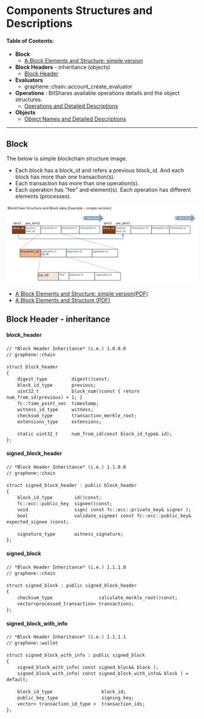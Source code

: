 # Components Structures and Descriptions

#### Table of Contents:
- **Block**
  - [A Block Elements and Structure: simple version](README.md#block)  
- **Block Headers** - inheritance (objects)
  - [Block Header](README.md#block-header---inheritance)
- **Evaluators**
  - graphene::chain::account_create_evaluator 
- **Operations** : BitShares available operations details and the object structures.
  - [Operations and Detailed Descriptions](../components/operations.md#bitshares-core---graphenechain) 
- **Objects**
  - [Object Names and Detailed Descriptions](../components/objects.md#object-names-and-detailed-descriptions)

***

## Block 
The below is simple blockchain structure image. 
- Each block has a block_id and refers a previous block_id. And each block has more than one transaction(s). 
- Each transaction has more than one operation(s). 
- Each operation has "fee" and element(s). Each operation has different elements (processes). 

![BitShares Architecture](../imgs/structure/block_structure_si1.png)

  - [A Block Elements and Structure: simple version(PDF)](../knowledge_base/shared_files/structures/block_structure_sv1.pdf)
  - [A Block Elements and Structure (PDF)](../knowledge_base/shared_files/structures/BitShares-Block-Structurev1.pdf)
  
  
## Block Header - inheritance 

#### block_header

    // *Block Header Inheritance* (i.e.) 1.0.0.0 
    // graphene::chain
    
    struct block_header
    {
        digest_type         digest()const;
        block_id_type       previous;
        uint32_t            block_num()const { return num_from_id(previous) + 1; }
        fc::time_point_sec  timestamp;
        witness_id_type     witness;
        checksum_type       transaction_merkle_root;
        extensions_type     extensions;

        static uint32_t     num_from_id(const block_id_type& id);
    };

 
#### signed_block_header
 
    // *Block Header Inheritance* (i.e.) 1.1.0.0
    // graphene::chain
        
    struct signed_block_header : public block_header
    {
        block_id_type        id()const;
        fc::ecc::public_key  signee()const;
        void                 sign( const fc::ecc::private_key& signer );
        bool                 validate_signee( const fc::ecc::public_key& expected_signee )const;

        signature_type       witness_signature;
    };
 
#### signed_block
 
    // *Block Header Inheritance* (i.e.) 1.1.1.0
    // graphene::chain
        
    struct signed_block : public signed_block_header
    {
        checksum_type                 calculate_merkle_root()const;
        vector<processed_transaction> transactions;
    };

 
#### signed_block_with_info
  
    // *Block Header Inheritance* (i.e.) 1.1.1.1
    // graphene::wallet
    
    struct signed_block_with_info : public signed_block
    {
        signed_block_with_info( const signed_block& block );
        signed_block_with_info( const signed_block_with_info& block ) = default;

        block_id_type                  block_id;
        public_key_type                signing_key;
        vector< transaction_id_type >  transaction_ids;
    };
 
 
